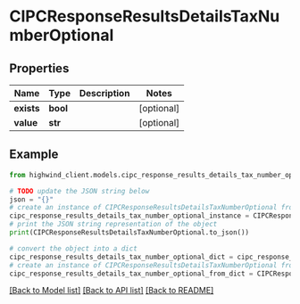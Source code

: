 # CIPCResponseResultsDetailsTaxNumberOptional


## Properties

Name | Type | Description | Notes
------------ | ------------- | ------------- | -------------
**exists** | **bool** |  | [optional] 
**value** | **str** |  | [optional] 

## Example

```python
from highwind_client.models.cipc_response_results_details_tax_number_optional import CIPCResponseResultsDetailsTaxNumberOptional

# TODO update the JSON string below
json = "{}"
# create an instance of CIPCResponseResultsDetailsTaxNumberOptional from a JSON string
cipc_response_results_details_tax_number_optional_instance = CIPCResponseResultsDetailsTaxNumberOptional.from_json(json)
# print the JSON string representation of the object
print(CIPCResponseResultsDetailsTaxNumberOptional.to_json())

# convert the object into a dict
cipc_response_results_details_tax_number_optional_dict = cipc_response_results_details_tax_number_optional_instance.to_dict()
# create an instance of CIPCResponseResultsDetailsTaxNumberOptional from a dict
cipc_response_results_details_tax_number_optional_from_dict = CIPCResponseResultsDetailsTaxNumberOptional.from_dict(cipc_response_results_details_tax_number_optional_dict)
```
[[Back to Model list]](../README.md#documentation-for-models) [[Back to API list]](../README.md#documentation-for-api-endpoints) [[Back to README]](../README.md)



